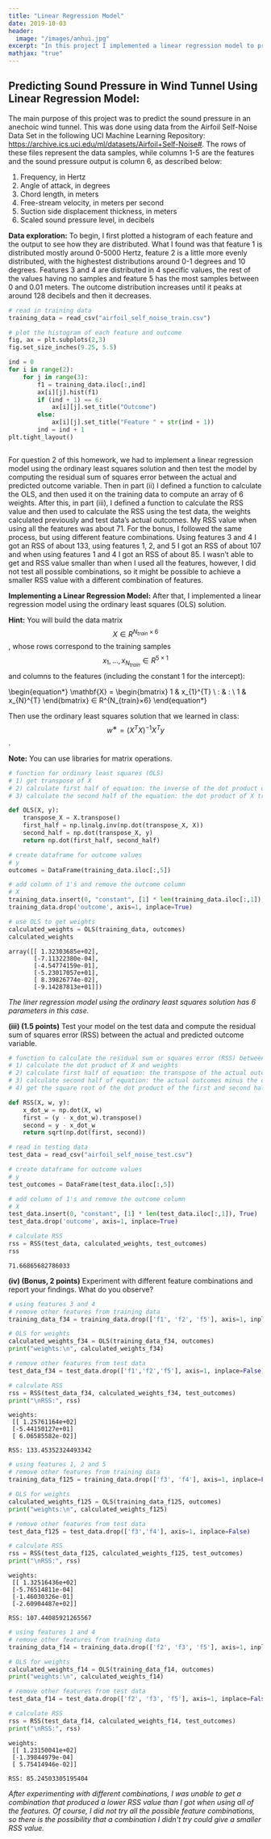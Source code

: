 ```yaml
---
title: "Linear Regression Model"
date: 2019-10-03
header:
  image: "/images/anhui.jpg"
excerpt: "In this project I implemented a linear regression model to predict the sound pressure in an anechoic wind tunnel."
mathjax: "true"
---
```


## Predicting Sound Pressure in Wind Tunnel Using Linear Regression Model: 

The main purpose of this project was to predict the sound pressure in an anechoic wind tunnel. 
This was done using data from the Airfoil Self-Noise Data Set in the following UCI Machine Learning Repository: https://archive.ics.uci.edu/ml/datasets/Airfoil+Self-Noise#.
The rows of these files represent the data samples, while columns 1-5 are the features and the sound pressure output is column 6, as described below:

1. Frequency, in Hertz
2. Angle of attack, in degrees
3. Chord length, in meters
4. Free-stream velocity, in meters per second
5. Suction side displacement thickness, in meters
6. Scaled sound pressure level, in decibels

**Data exploration:**
To begin, I first plotted a histogram of each feature and the output to see how they are distributed.
What I found was that feature 1 is distributed mostly around 0-5000 Hertz, feature 2 is a little more 
evenly distributed, with the highestest distributions around 0-1 degrees and 10 degrees. Features 3 and 4 
are distributed in 4 specific values, the rest of the values having no samples and feature 5 has the most 
samples between 0 and 0.01 meters. The outcome distribution increases until it peaks at around 128 decibels and then it decreases.

```python
# read in training data
training_data = read_csv("airfoil_self_noise_train.csv")

# plot the histogram of each feature and outcome
fig, ax = plt.subplots(2,3)
fig.set_size_inches(9.25, 5.5)

ind = 0 
for i in range(2):
    for j in range(3):
        f1 = training_data.iloc[:,ind]
        ax[i][j].hist(f1)
        if (ind + 1) == 6:
            ax[i][j].set_title("Outcome")
        else:
            ax[i][j].set_title("Feature " + str(ind + 1))
        ind = ind + 1
plt.tight_layout()
```


<img src="{{ site.url }}{{ site.baseurl }}/images/p2/output_23_0.png" alt="">


For question 2 of this homework, we had to implement a linear regression model using the ordinary least squares 
solution and then test the model by computing the residual sum of squares error between the actual and predicted 
outcome variable. 
Then in part (ii) I defined a function to calculate the OLS, 
and then used it on the training data to compute an array of 6 weights. 
After this, in part (iii), I defined a 
function to calculate the RSS value and then used to calculate the RSS using the test data, the weights calculated 
previously and test data’s actual outcomes. My RSS value when using all the features was about 71. For the bonus, 
I followed the same process, but using different feature combinations. Using features 3 and 4 I got an RSS of about 
133, using features 1, 2, and 5 I got an RSS of about 107 and when using features 1 and 4 I got an RSS of  about 85. 
I wasn’t able to get and RSS value smaller than when I used all the features, however, I did not test all possible 
combinations, so it might be possible to achieve a smaller RSS value with a different combination of features.

**Implementing a Linear Regression Model:** 
After that, I implemented a linear regression model using the ordinary least squares (OLS) solution. 


**Hint:** You will build the data matrix $$X ∈ R^{N_{train}×6}$$, whose rows correspond to the training
samples $$x_{1}, . . . , x_{N_{train}} ∈ R^{5×1}$$ and columns to the features (including the constant 1 for the
intercept): 

\begin{equation*}
\mathbf{X} =  \begin{bmatrix}
1 & x_{1}^{T} \\
: &  : \\
1 & x_{N}^{T}
\end{bmatrix}
∈ R^{N_{train}×6}
\end{equation*}


Then use the ordinary least squares solution that we learned in class: $$w^{∗} = (X^{T} X)^{−1}X^{T} y$$.


**Note:** You can use libraries for matrix operations.


```python
# function for ordinary least squares (OLS)
# 1) get transpose of X
# 2) calculate first half of equation: the inverse of the dot product of X transpose and X
# 3) calculate the second half of the equation: the dot product of X transpose and y

def OLS(X, y):
    transpose_X = X.transpose()
    first_half = np.linalg.inv(np.dot(transpose_X, X))
    second_half = np.dot(transpose_X, y)
    return np.dot(first_half, second_half)
```


```python
# create dataframe for outcome values 
# y
outcomes = DataFrame(training_data.iloc[:,5])
```


```python
# add column of 1's and remove the outcome column
# X
training_data.insert(0, "constant", [1] * len(training_data.iloc[:,1]), True)
training_data.drop('outcome', axis=1, inplace=True)
```


```python
# use OLS to get weights
calculated_weights = OLS(training_data, outcomes)
calculated_weights
```




    array([[ 1.32303685e+02],
           [-7.11322380e-04],
           [-4.54774159e-01],
           [-5.23017057e+01],
           [ 8.39826774e-02],
           [-9.14287813e+01]])



*The liner regression model using the ordinary least squares solution has 6 parameters in this case.*

**(iii) (1.5 points)** Test your model on the test data and compute the residual sum of squares
error (RSS) between the actual and predicted outcome variable.


```python
# function to calculate the residual sum or squares error (RSS) between the actual and predicted outcome
# 1) calculate the dot product of X and weights
# 2) calculate first half of equation: the transpose of the actual outcomes minus the dot product of X and the weights
# 3) calculate second half of equation: the actual outcomes minus the dot product of X and the weights
# 4) get the square root of the dot product of the first and second half of the equation

def RSS(X, w, y):
    x_dot_w = np.dot(X, w)
    first = (y - x_dot_w).transpose()
    second = y - x_dot_w
    return sqrt(np.dot(first, second))
```


```python
# read in testing data
test_data = read_csv("airfoil_self_noise_test.csv")

# create dataframe for outcome values 
# y
test_outcomes = DataFrame(test_data.iloc[:,5])

# add column of 1's and remove the outcome column
# X
test_data.insert(0, "constant", [1] * len(test_data.iloc[:,1]), True)
test_data.drop('outcome', axis=1, inplace=True)

# calculate RSS
rss = RSS(test_data, calculated_weights, test_outcomes)
rss
```




    71.66865682786033



**(iv) (Bonus, 2 points)** Experiment with different feature combinations and report your findings. What do you observe?



```python
# using features 3 and 4 
# remove other features from training data
training_data_f34 = training_data.drop(['f1', 'f2', 'f5'], axis=1, inplace=False)

# OLS for weights
calculated_weights_f34 = OLS(training_data_f34, outcomes)
print("weights:\n", calculated_weights_f34)

# remove other features from test data
test_data_f34 = test_data.drop(['f1','f2','f5'], axis=1, inplace=False)

# calculate RSS
rss = RSS(test_data_f34, calculated_weights_f34, test_outcomes)
print("\nRSS:", rss)
```

    weights:
     [[ 1.25761164e+02]
     [-5.44150127e+01]
     [ 6.06585582e-02]]
    
    RSS: 133.45352324493342
    


```python
# using features 1, 2 and 5
# remove other features from training data
training_data_f125 = training_data.drop(['f3', 'f4'], axis=1, inplace=False)

# OLS for weights
calculated_weights_f125 = OLS(training_data_f125, outcomes)
print("weights:\n", calculated_weights_f125)

# remove other features from test data
test_data_f125 = test_data.drop(['f3','f4'], axis=1, inplace=False)

# calculate RSS
rss = RSS(test_data_f125, calculated_weights_f125, test_outcomes)
print("\nRSS:", rss)
```

    weights:
     [[ 1.32516436e+02]
     [-5.76514811e-04]
     [-1.46030326e-01]
     [-2.60904487e+02]]
    
    RSS: 107.44085921265567
    


```python
# using features 1 and 4
# remove other features from training data
training_data_f14 = training_data.drop(['f2', 'f3', 'f5'], axis=1, inplace=False)

# OLS for weights
calculated_weights_f14 = OLS(training_data_f14, outcomes)
print("weights:\n", calculated_weights_f14)

# remove other features from test data
test_data_f14 = test_data.drop(['f2', 'f3', 'f5'], axis=1, inplace=False)

# calculate RSS
rss = RSS(test_data_f14, calculated_weights_f14, test_outcomes)
print("\nRSS:", rss)
```

    weights:
     [[ 1.23150041e+02]
     [-1.39844979e-04]
     [ 5.75414946e-02]]
    
    RSS: 85.24503305195404
    

*After experimenting with different combinations, I was unable to get a combination that produced a lower RSS value than I got when using all of the features. Of course, I did not try all the possible feature combinations, so there is the possibility that a combination I didn't try could give a smaller RSS value.*


```python

```
